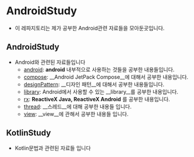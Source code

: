 # AndroidStudy
* 이 레파지토리는 제가 공부한 Android관련 자료들을 모아둔곳입니다.
## AndroidStudy
* Android와 관련된 자료들입니다
    * [android](https://github.com/jaewonkim1468/AndroidStudy/tree/master/AndroidStudy/android): __android__ 내부적으로 사용하는 것들을 공부한 내용들입니다.
    * [compose](https://github.com/jaewonkim1468/AndroidStudy/tree/master/AndroidStudy/compose): __Android JetPack Compose__에 대해서 공부한 내용입니다.
    * [designPattern](https://github.com/jaewonkim1468/AndroidStudy/tree/master/AndroidStudy/designPattern): __디자인 패턴__에 대해서 공부한 내용들입니다.
    * [library](https://github.com/jaewonkim1468/AndroidStudy/tree/master/AndroidStudy/library): Android에서 사용할 수 있는 __library__를 공부한 내용입니다.
    * [rx](https://github.com/jaewonkim1468/AndroidStudy/tree/master/AndroidStudy/rx): __ReactiveX Java, ReactiveX Android__ 를 공부한 내용입니다.
    * [thread](https://github.com/jaewonkim1468/AndroidStudy/tree/master/AndroidStudy/thread): __스레드__에 대해 공부한 내용들 입니다.
    * [view](https://github.com/jaewonkim1468/AndroidStudy/tree/master/AndroidStudy/view): __view__에 관해서 공부한 내용들 입니다.
## KotlinStudy
* Kotlin문법과 관련된 자료들 입니다